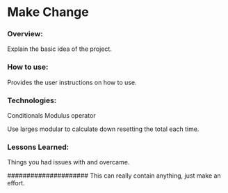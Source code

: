 # Make Change

### Overview:

Explain the basic idea of the project.

### How to use:

Provides the user instructions on how to use.

### Technologies:

Conditionals
Modulus operator

Use larges modular to calculate down resetting the total each time.

### Lessons Learned:
Things you had issues with and overcame.

#####################
This can really contain anything, just make an effort.
